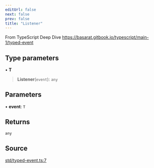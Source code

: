 ```yaml
---
editUrl: false
next: false
prev: false
title: "Listener"
---
```


From TypeScript Deep Dive
https://basarat.gitbook.io/typescript/main-1/typed-event

## Type parameters

• **T**

> **Listener**(`event`): `any`

## Parameters

• **event**: `T`

## Returns

`any`

## Source

[std/typed-event.ts:7](https://github.com/dgmjs/dgmjs/blob/c296d113d513e412f08f9016159ca40d11e704cd/packages/core/src/std/typed-event.ts#L7)
